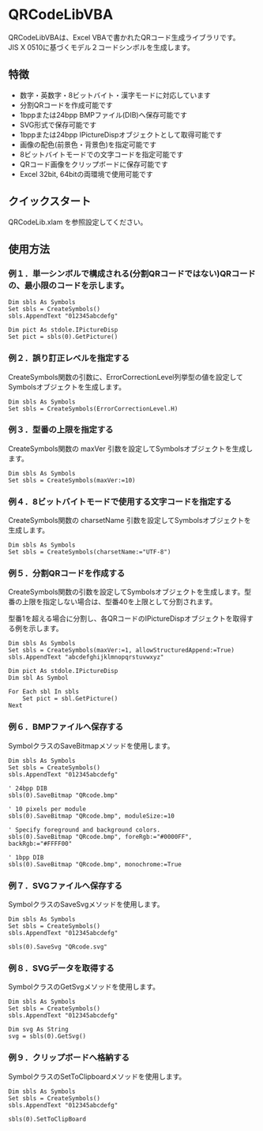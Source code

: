 # QRCodeLibVBA
QRCodeLibVBAは、Excel VBAで書かれたQRコード生成ライブラリです。  
JIS X 0510に基づくモデル２コードシンボルを生成します。

## 特徴
- 数字・英数字・8ビットバイト・漢字モードに対応しています
- 分割QRコードを作成可能です
- 1bppまたは24bpp BMPファイル(DIB)へ保存可能です
- SVG形式で保存可能です
- 1bppまたは24bpp IPictureDispオブジェクトとして取得可能です  
- 画像の配色(前景色・背景色)を指定可能です
- 8ビットバイトモードでの文字コードを指定可能です
- QRコード画像をクリップボードに保存可能です
- Excel 32bit, 64bitの両環境で使用可能です


## クイックスタート
QRCodeLib.xlam を参照設定してください。  


## 使用方法
### 例１．単一シンボルで構成される(分割QRコードではない)QRコードの、最小限のコードを示します。

```VBA
Dim sbls As Symbols
Set sbls = CreateSymbols()
sbls.AppendText "012345abcdefg"

Dim pict As stdole.IPictureDisp
Set pict = sbls(0).GetPicture()
```

### 例２．誤り訂正レベルを指定する
CreateSymbols関数の引数に、ErrorCorrectionLevel列挙型の値を設定してSymbolsオブジェクトを生成します。

```VBA
Dim sbls As Symbols
Set sbls = CreateSymbols(ErrorCorrectionLevel.H)
```

### 例３．型番の上限を指定する
CreateSymbols関数の maxVer 引数を設定してSymbolsオブジェクトを生成します。

```VBA
Dim sbls As Symbols
Set sbls = CreateSymbols(maxVer:=10)
```

### 例４．8ビットバイトモードで使用する文字コードを指定する
CreateSymbols関数の charsetName 引数を設定してSymbolsオブジェクトを生成します。

```VBA
Dim sbls As Symbols
Set sbls = CreateSymbols(charsetName:="UTF-8")
```

### 例５．分割QRコードを作成する
CreateSymbols関数の引数を設定してSymbolsオブジェクトを生成します。型番の上限を指定しない場合は、型番40を上限として分割されます。  

型番1を超える場合に分割し、各QRコードのIPictureDispオブジェクトを取得する例を示します。

```VBA
Dim sbls As Symbols
Set sbls = CreateSymbols(maxVer:=1, allowStructuredAppend:=True)
sbls.AppendText "abcdefghijklmnopqrstuvwxyz"
    
Dim pict As stdole.IPictureDisp
Dim sbl As Symbol
    
For Each sbl In sbls
    Set pict = sbl.GetPicture()
Next
```

### 例６．BMPファイルへ保存する
SymbolクラスのSaveBitmapメソッドを使用します。

```VBA
Dim sbls As Symbols
Set sbls = CreateSymbols()
sbls.AppendText "012345abcdefg"
    
' 24bpp DIB
sbls(0).SaveBitmap "QRcode.bmp"
    
' 10 pixels per module
sbls(0).SaveBitmap "QRcode.bmp", moduleSize:=10
    
' Specify foreground and background colors.
sbls(0).SaveBitmap "QRcode.bmp", foreRgb:="#0000FF", backRgb:="#FFFF00"
    
' 1bpp DIB
sbls(0).SaveBitmap "QRcode.bmp", monochrome:=True
```

### 例７．SVGファイルへ保存する
SymbolクラスのSaveSvgメソッドを使用します。

```VBA
Dim sbls As Symbols
Set sbls = CreateSymbols()
sbls.AppendText "012345abcdefg"
    
sbls(0).SaveSvg "QRcode.svg"    
```

### 例８．SVGデータを取得する
SymbolクラスのGetSvgメソッドを使用します。

```VBA
Dim sbls As Symbols
Set sbls = CreateSymbols()
sbls.AppendText "012345abcdefg"
    
Dim svg As String
svg = sbls(0).GetSvg()
```

### 例９．クリップボードへ格納する
SymbolクラスのSetToClipboardメソッドを使用します。

```VBA
Dim sbls As Symbols
Set sbls = CreateSymbols()
sbls.AppendText "012345abcdefg"
    
sbls(0).SetToClipBoard
```

